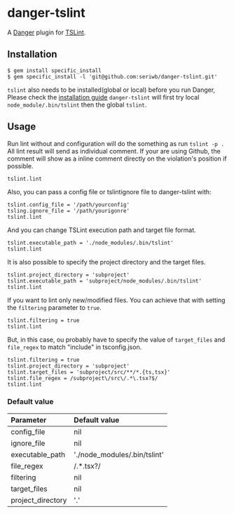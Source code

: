 # danger-tslint

A [Danger](https://github.com/danger/danger) plugin for [TSLint](https://palantir.github.io/tslint/).

## Installation

    $ gem install specific_install
    $ gem specific_install -l 'git@github.com:seriwb/danger-tslint.git'
    
`tslint` also needs to be installed(global or local) before you run Danger, Please check the [installation guide](https://palantir.github.io/tslint/usage/cli/)
`danger-tslint` will first try local `node_module/.bin/tslint` then the global `tslint`.

## Usage
Run lint without and configuration will do the something as run `tslint -p .`  
All lint result will send as individual comment. If your are using Github, the comment will show as a inline comment directly on the violation's position if possible.

    tslint.lint

Also, you can pass a config file or tslintignore file to danger-tslint with:

    tslint.config_file = '/path/yourconfig'
    tsling.ignore_file = '/path/yourigonre'
    tslint.lint

And you can change TSLint execution path and target file format.

    tslint.executable_path = './node_modules/.bin/tslint'
    tslint.lint

It is also possible to specify the project directory and the target files.

    tslint.project_directory = 'subproject'
    tslint.executable_path = 'subproject/node_modules/.bin/tslint'
    tslint.lint

If you want to lint only new/modified files. You can achieve that with setting the `filtering` parameter to `true`.

    tslint.filtering = true
    tslint.lint

But, in this case, ou probably have to specify the value of `target_files` and `file_regex` to match "include" in tsconfig.json.

    tslint.filtering = true
    tslint.project_directory = 'subproject'
    tslint.target_files = 'subproject/src/**/*.{ts,tsx}'
    tslint.file_regex = /subproject\/src\/.*\.tsx?$/
    tslint.lint

### Default value

| Parameter         | Default value                |
| :---------------- | :--------------------------- |
| config_file       | nil                          |
| ignore_file       | nil                          |
| executable_path   | './node_modules/.bin/tslint' |
| file_regex        | /.\*.tsx?/                   |
| filtering         | nil                          |
| target_files      | nil                          |
| project_directory | '.'                          |
